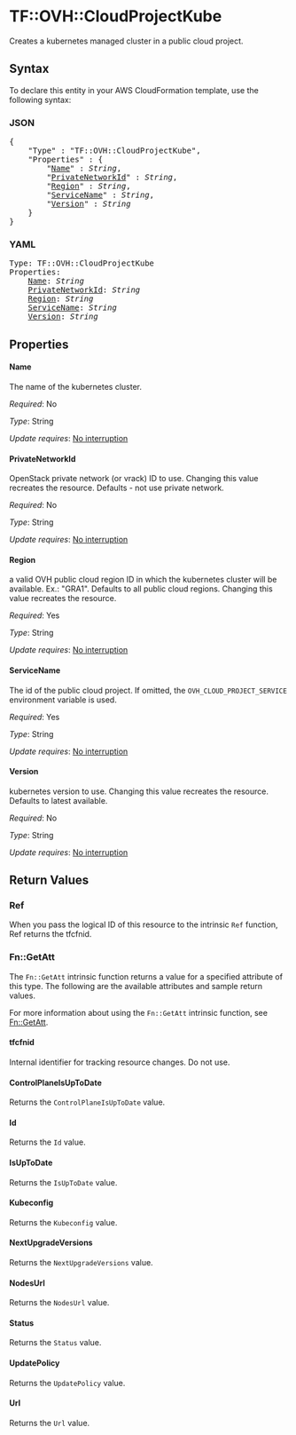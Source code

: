 # TF::OVH::CloudProjectKube

Creates a kubernetes managed cluster in a public cloud project.

## Syntax

To declare this entity in your AWS CloudFormation template, use the following syntax:

### JSON

<pre>
{
    "Type" : "TF::OVH::CloudProjectKube",
    "Properties" : {
        "<a href="#name" title="Name">Name</a>" : <i>String</i>,
        "<a href="#privatenetworkid" title="PrivateNetworkId">PrivateNetworkId</a>" : <i>String</i>,
        "<a href="#region" title="Region">Region</a>" : <i>String</i>,
        "<a href="#servicename" title="ServiceName">ServiceName</a>" : <i>String</i>,
        "<a href="#version" title="Version">Version</a>" : <i>String</i>
    }
}
</pre>

### YAML

<pre>
Type: TF::OVH::CloudProjectKube
Properties:
    <a href="#name" title="Name">Name</a>: <i>String</i>
    <a href="#privatenetworkid" title="PrivateNetworkId">PrivateNetworkId</a>: <i>String</i>
    <a href="#region" title="Region">Region</a>: <i>String</i>
    <a href="#servicename" title="ServiceName">ServiceName</a>: <i>String</i>
    <a href="#version" title="Version">Version</a>: <i>String</i>
</pre>

## Properties

#### Name

The name of the kubernetes cluster.

_Required_: No

_Type_: String

_Update requires_: [No interruption](https://docs.aws.amazon.com/AWSCloudFormation/latest/UserGuide/using-cfn-updating-stacks-update-behaviors.html#update-no-interrupt)

#### PrivateNetworkId

OpenStack private network (or vrack) ID to use.
Changing this value recreates the resource. Defaults - not use private network.

_Required_: No

_Type_: String

_Update requires_: [No interruption](https://docs.aws.amazon.com/AWSCloudFormation/latest/UserGuide/using-cfn-updating-stacks-update-behaviors.html#update-no-interrupt)

#### Region

a valid OVH public cloud region ID in which the kubernetes
cluster will be available. Ex.: "GRA1". Defaults to all public cloud regions.
Changing this value recreates the resource.

_Required_: Yes

_Type_: String

_Update requires_: [No interruption](https://docs.aws.amazon.com/AWSCloudFormation/latest/UserGuide/using-cfn-updating-stacks-update-behaviors.html#update-no-interrupt)

#### ServiceName

The id of the public cloud project. If omitted,
the `OVH_CLOUD_PROJECT_SERVICE` environment variable is used.

_Required_: Yes

_Type_: String

_Update requires_: [No interruption](https://docs.aws.amazon.com/AWSCloudFormation/latest/UserGuide/using-cfn-updating-stacks-update-behaviors.html#update-no-interrupt)

#### Version

kubernetes version to use.
Changing this value recreates the resource. Defaults to latest available.

_Required_: No

_Type_: String

_Update requires_: [No interruption](https://docs.aws.amazon.com/AWSCloudFormation/latest/UserGuide/using-cfn-updating-stacks-update-behaviors.html#update-no-interrupt)

## Return Values

### Ref

When you pass the logical ID of this resource to the intrinsic `Ref` function, Ref returns the tfcfnid.

### Fn::GetAtt

The `Fn::GetAtt` intrinsic function returns a value for a specified attribute of this type. The following are the available attributes and sample return values.

For more information about using the `Fn::GetAtt` intrinsic function, see [Fn::GetAtt](https://docs.aws.amazon.com/AWSCloudFormation/latest/UserGuide/intrinsic-function-reference-getatt.html).

#### tfcfnid

Internal identifier for tracking resource changes. Do not use.

#### ControlPlaneIsUpToDate

Returns the <code>ControlPlaneIsUpToDate</code> value.

#### Id

Returns the <code>Id</code> value.

#### IsUpToDate

Returns the <code>IsUpToDate</code> value.

#### Kubeconfig

Returns the <code>Kubeconfig</code> value.

#### NextUpgradeVersions

Returns the <code>NextUpgradeVersions</code> value.

#### NodesUrl

Returns the <code>NodesUrl</code> value.

#### Status

Returns the <code>Status</code> value.

#### UpdatePolicy

Returns the <code>UpdatePolicy</code> value.

#### Url

Returns the <code>Url</code> value.


